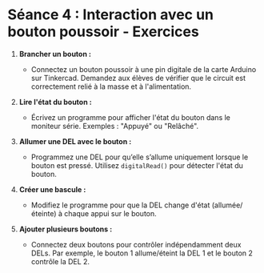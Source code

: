 # **Séance 4 : Interaction avec un bouton poussoir - Exercices**

1. **Brancher un bouton :**
   - Connectez un bouton poussoir à une pin digitale de la carte Arduino sur Tinkercad. Demandez aux élèves de vérifier que le circuit est correctement relié à la masse et à l'alimentation.

2. **Lire l'état du bouton :**
   - Écrivez un programme pour afficher l'état du bouton dans le moniteur série. Exemples : "Appuyé" ou "Relâché".

3. **Allumer une DEL avec le bouton :**
   - Programmez une DEL pour qu’elle s’allume uniquement lorsque le bouton est pressé. Utilisez `digitalRead()` pour détecter l'état du bouton.

4. **Créer une bascule :**
   - Modifiez le programme pour que la DEL change d'état (allumée/éteinte) à chaque appui sur le bouton.

5. **Ajouter plusieurs boutons :**
   - Connectez deux boutons pour contrôler indépendamment deux DELs. Par exemple, le bouton 1 allume/éteint la DEL 1 et le bouton 2 contrôle la DEL 2.

